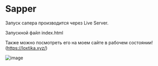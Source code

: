 # Sapper
Запуск сапера производится через Live Server.

Запускной файл index.html

Также можно посмотреть его на моем сайте в рабочем состоянии! (https://loxtika.xyz/)

![image](https://user-images.githubusercontent.com/57677496/222932392-2453f444-d7b7-4f8b-a7c2-993103027708.png)
